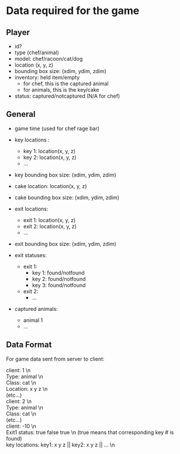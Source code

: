 # Data required for the game

## Player
- id?
- type (chef/animal)
- model: chef/racoon/cat/dog
- location (x, y, z)
- bounding box size: (xdim, ydim, zdim)
- inventory: held item/empty
	- for chef, this is the captured animal
	- for animals, this is the key/cake
- status: captured/notcaptured (N/A for chef)


## General 
- game time (used for chef rage bar)
- key locations :
	- key 1: location(x, y, z)
	- key 2: location(x, y, z)
	- ...
- key bounding box size: (xdim, ydim, zdim)
- cake location: location(x, y, z)
- cake bounding box size: (xdim, ydim, zdim)
- exit locations:
	- exit 1: location(x, y, z)
	- exit 2: location(x, y, z)
	- ...
- exit bounding box size: (xdim, ydim, zdim)
- exit statuses:
	- exit 1:
		- key 1: found/notfound
		- key 2: found/notfound
		- key 3: found/notfound
	- exit 2:
		- ...

- captured animals:
	- animal 1
	- ...

## Data Format
For game data sent from server to client:

client: 1 \n  
Type: animal \n  
Class: cat \n  
Location: x y z \n  
(etc...)  
client: 2 \n  
Type: animal \n  
Class: cat \n  
(etc...)  
client: -10 \n  
Exit1 status: true false true \n                  (true means that corresponding key # is found)  
key locations: key1: x y z || key2: x y z || ...  \n  

